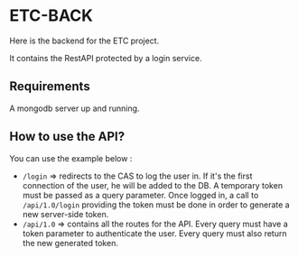# ETC-BACK

Here is the backend for the ETC project.

It contains the RestAPI protected by a login service.

## Requirements

A mongodb server up and running.

## How to use the API?

You can use the example below : 
- `/login` => redirects to the CAS to log the user in. If it's the first connection of the user, he will be added to the DB. A temporary token must be passed as a query parameter. Once logged in, a call to `/api/1.0/login` providing the token must be done in order to generate a new server-side token.
- `/api/1.0` => contains all the routes for the API. Every query must have a token parameter to authenticate the user. Every query must also return the new generated token.